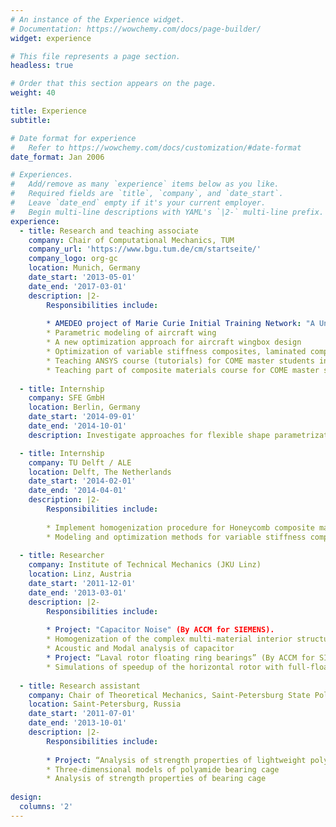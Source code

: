 ```yaml
---
# An instance of the Experience widget.
# Documentation: https://wowchemy.com/docs/page-builder/
widget: experience

# This file represents a page section.
headless: true

# Order that this section appears on the page.
weight: 40

title: Experience
subtitle:

# Date format for experience
#   Refer to https://wowchemy.com/docs/customization/#date-format
date_format: Jan 2006

# Experiences.
#   Add/remove as many `experience` items below as you like.
#   Required fields are `title`, `company`, and `date_start`.
#   Leave `date_end` empty if it's your current employer.
#   Begin multi-line descriptions with YAML's `|2-` multi-line prefix.
experience:
  - title: Research and teaching associate
    company: Chair of Computational Mechanics, TUM
    company_url: 'https://www.bgu.tum.de/cm/startseite/'
    company_logo: org-gc
    location: Munich, Germany
    date_start: '2013-05-01'
    date_end: '2017-03-01'
    description: |2-
        Responsibilities include:
        
        * AMEDEO project of Marie Curie Initial Training Network: "A Unified Multidisciplinary Shape Optimization Methodology for Composite Aircraft Structures".
        * Parametric modeling of aircraft wing
        * A new optimization approach for aircraft wingbox design
        * Optimization of variable stiffness composites, laminated composites
        * Teaching ANSYS course (tutorials) for COME master students in English
        * Teaching part of composite materials course for COME master students in English
        
  - title: Internship
    company: SFE GmbH
    location: Berlin, Germany
    date_start: '2014-09-01'
    date_end: '2014-10-01'
    description: Investigate approaches for flexible shape parametrization (SFE CONCEPT)

  - title: Internship
    company: TU Delft / ALE
    location: Delft, The Netherlands
    date_start: '2014-02-01'
    date_end: '2014-04-01'
    description: |2-
        Responsibilities include:    
        
        * Implement homogenization procedure for Honeycomb composite materials   
        * Modeling and optimization methods for variable stiffness composites 
    
  - title: Researcher
    company: Institute of Technical Mechanics (JKU Linz)
    location: Linz, Austria
    date_start: '2011-12-01'
    date_end: '2013-03-01'
    description: |2-
        Responsibilities include:    
        
        * Project: "Capacitor Noise" (By ACCM for SIEMENS). 
        * Homogenization of the complex multi-material interior structure of the capacitor   
        * Acoustic and Modal analysis of capacitor 
        * Project: “Laval rotor floating ring bearings” (By ACCM for SIEMENS).
        * Simulations of speedup of the horizontal rotor with full-floating ring bearings
    
  - title: Research assistant
    company: Chair of Theoretical Mechanics, Saint-Petersburg State Polytechnic University (SPbSPU)
    location: Saint-Petersburg, Russia
    date_start: '2011-07-01'
    date_end: '2013-10-01'
    description: |2-
        Responsibilities include:    
        
        * Project: “Analysis of strength properties of lightweight polyamide cage of journal bearing” (By IPME RAS)
        * Three-dimensional models of polyamide bearing cage  
        * Analysis of strength properties of bearing cage 
    
design:
  columns: '2'
---
```

